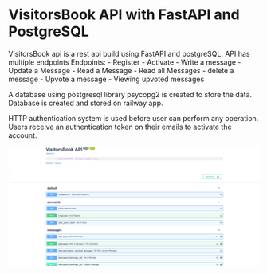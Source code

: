 # VisitorsBook API with FastAPI and PostgreSQL

VisitorsBook api is a rest api build using FastAPI and postgreSQL. 
API has multiple endpoints
Endpoints: 
    - Register
    - Activate
    - Write a message
    - Update a Message
    - Read a Message
    - Read all Messages
    - delete a message 
    - Upvote a message
    - Viewing upvoted messages


A database using postgresql library psycopg2 is created to store the data. Database is created and stored on railway app. 

HTTP authentication system is  used before user can perform any operation. Users receive an authentication token on their emails to activate the account. 


![img](https://raw.githubusercontent.com/Siddharthbadal/VisitorsBook-API/main/images/visitorbook.png)


